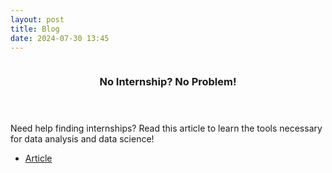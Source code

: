 ```yaml
---
layout: post
title: Blog
date: 2024-07-30 13:45
---
```

<!-- One -->
<section id="one" class="spotlights">
	<section>
		<a href="Blog_Number_One.html" class="image">
			<img src="{% link assets/images/BlogOneImage.jpg %}" alt="" data-position="center center" />
		</a>
		<div class="content">
			<div class="inner">
				<header class="major">
					<h3>No Internship? No Problem!</h3>
				</header>
				<p>Need help finding internships? Read this article to learn the tools necessary for data analysis and data science!</p>
				<ul class="actions">
					<li><a href="2024-07-30-Blog-Number-One.html" class="button">Article</a></li>
				</ul>
			</div>
		</div>
	</section>
</section>
